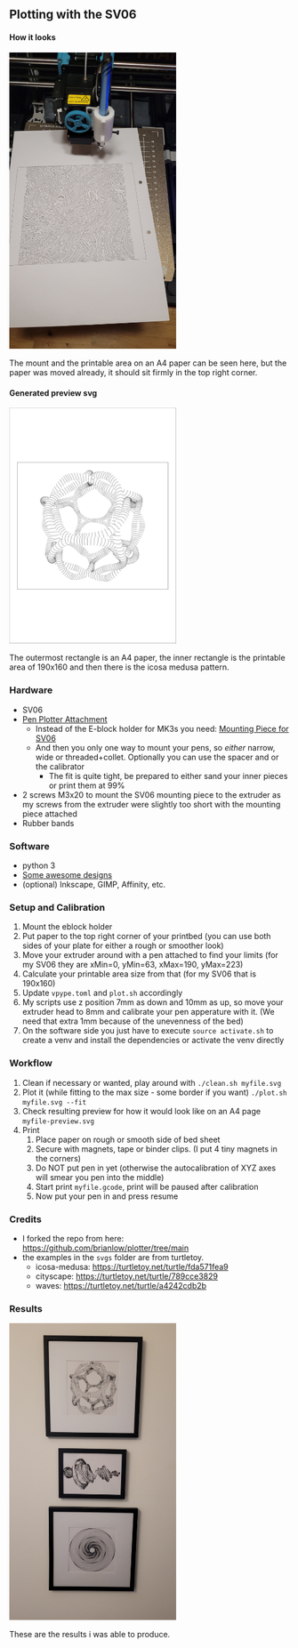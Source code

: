 Plotting with the SV06
--------------------------------
#### How it looks
<img alt="after printing" src="./docs/after_printing.jpg" width="300">

The mount and the printable area on an A4 paper can be seen here, but the paper was moved already, it should sit firmly in the top right corner.

#### Generated preview svg
<picture><source media="(prefers-color-scheme: dark)" srcset="./svgs/icosa-medusa-preview-darkmode.svg"><img alt="Icosa Medusa Pattern" src="./svgs/icosa-medusa-preview.svg" width="300"></picture>

The outermost rectangle is an A4 paper, the inner rectangle is the printable area of 190x160 and then there is the icosa medusa pattern.

### Hardware
* SV06
* [Pen Plotter Attachment](https://www.printables.com/model/63385-pen-plotter-attachment-for-prusa-mk3s)
  * Instead of the E-block holder for MK3s you need: [Mounting Piece for SV06](https://www.printables.com/model/984052-pen-plotter-attachment-for-the-sovol-sv06)
  * And then you only one way to mount your pens, so *either* narrow, wide or threaded+collet. Optionally you can use the spacer and or the calibrator
    * The fit is quite tight, be prepared to either sand your inner pieces or print them at 99%
* 2 screws M3x20 to mount the SV06 mounting piece to the extruder as my screws from the extruder were slightly too short with the mounting piece attached
* Rubber bands

### Software
* python 3
* [Some awesome designs](https://turtletoy.net/turtle/browse/newest/)
* (optional) Inkscape, GIMP, Affinity, etc.

### Setup and Calibration
1. Mount the eblock holder
2. Put paper to the top right corner of your printbed (you can use both sides of your plate for either a rough or smoother look)
3. Move your extruder around with a pen attached to find your limits (for my SV06 they are xMin=0, yMin=63, xMax=190, yMax=223)
4. Calculate your printable area size from that (for my SV06 that is 190x160)
5. Update `vpype.toml` and `plot.sh` accordingly
6. My scripts use z position 7mm as down and 10mm as up, so move your extruder head to 8mm and calibrate your pen apperature with it. (We need that extra 1mm because of the unevenness of the bed)
7. On the software side you just have to execute `source activate.sh` to create a venv and install the dependencies or activate the venv directly

### Workflow
1. Clean if necessary or wanted, play around with `./clean.sh myfile.svg`
2. Plot it (while fitting to the max size - some border if you want) `./plot.sh myfile.svg --fit`
3. Check resulting preview for how it would look like on an A4 page `myfile-preview.svg`
4. Print
	1. Place paper on rough or smooth side of bed sheet
	2. Secure with magnets, tape or binder clips. (I put 4 tiny magnets in the corners)
	3. Do NOT put pen in yet (otherwise the autocalibration of XYZ axes will smear you pen into the middle)
	4. Start print `myfile.gcode`, print will be paused after calibration
	5. Now put your pen in and press resume

### Credits
* I forked the repo from here: https://github.com/brianlow/plotter/tree/main
* the examples in the `svgs` folder are from turtletoy.
  * icosa-medusa: https://turtletoy.net/turtle/fda571fea9
  * cityscape: https://turtletoy.net/turtle/789cce3829
  * waves: https://turtletoy.net/turtle/a4242cdb2b


### Results
<img alt="3 Pictures on a wall" src="./docs/finished.jpg" width="300">

These are the results i was able to produce.

